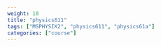 ```yaml
---
weight: 10
title: "physics611"
tags: ["MSPHYSIK2", "physics611", "physics61a"]
categories: ["course"]
---
```

